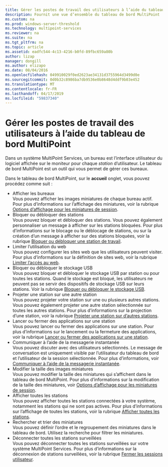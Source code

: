 ```yaml
---
title: Gérer les postes de travail des utilisateurs à l’aide du tableau de bord MultiPoint
description: Fournit une vue d’ensemble du tableau de bord MultiPoint
ms.custom: na
ms.prod: windows-server-threshold
ms.technology: multipoint-services
ms.reviewer: na
ms.suite: na
ms.tgt_pltfrm: na
ms.topic: article
ms.assetid: eadfc544-4c13-4216-b0fd-89fbc659a80b
author: lizap
manager: dongill
ms.author: elizapo
ms.date: 08/04/2016
ms.openlocfilehash: 049910029f0ed2623ae34131d3755964d3499d0e
ms.sourcegitcommit: 0d0b32c8986ba7db9536e0b8648d4ddf9b03e452
ms.translationtype: MT
ms.contentlocale: fr-FR
ms.lasthandoff: 04/17/2019
ms.locfileid: "59837340"
---
```

# <a name="manage-user-desktops-using-multipoint-dashboard"></a>Gérer les postes de travail des utilisateurs à l’aide du tableau de bord MultiPoint
Dans un système MultiPoint Services, un bureau est l’interface utilisateur du logiciel affichée sur le moniteur pour chaque *station* d’utilisateur. Le tableau de bord MultiPoint est un outil qui vous permet de gérer ces bureaux.   
  
Dans le tableau de bord MultiPoint, sur le **accueil** onglet, vous pouvez procédez comme suit :  
  
- Afficher les bureaux  
Vous pouvez afficher les images miniatures de chaque bureau actif. Pour plus d’informations sur l’affichage des miniatures, voir la rubrique [Options d’affichage pour les miniatures de session](View-Options-for-Session-Thumbnails-in-MultiPoint-Dashboard.md).  
- Bloquer ou débloquer des stations  
Vous pouvez bloquer et débloquer des stations. Vous pouvez également personnaliser un message à afficher sur les stations bloquées. Pour plus d’informations sur le blocage ou le déblocage de stations, ou sur la création d’un message à afficher sur des stations bloquées, voir la rubrique [Bloquer ou débloquer une station de travail](Block-or-Unblock-a-Station.md).  
- Limiter l’utilisation du web  
Vous pouvez configurer les sites web que les utilisateurs peuvent visiter. Pour plus d’informations sur la définition de sites web, voir la rubrique [Limiter l’accès au web](Limit-Web-Access.md).  
- Bloquer ou débloquer le stockage USB  
Vous pouvez bloquer et débloquer le stockage USB par station ou pour toutes les stations. Quand le stockage est bloqué, les utilisateurs ne peuvent pas se servir des dispositifs de stockage USB sur leurs stations. Voir la rubrique [Bloquer ou débloquer le stockage USB](Block-or-Unblock-USB-Storage.md).  
- Projeter une station sur une autre station  
Vous pouvez projeter votre station sur une ou plusieurs autres stations. Vous pouvez également projeter une autre station sélectionnée sur toutes les autres stations. Pour plus d’informations sur la projection d’une station, voir la rubrique [Projeter une station sur d’autres stations](Project-a-Station-to-Other-Stations.md).  
- Lancer ou fermer des applications sur une station  
Vous pouvez lancer ou fermer des applications sur une station. Pour plus d’informations sur le lancement ou la fermeture des applications, voir la rubrique [Lancer ou fermer des applications sur une station](Launch-or-Close-Applications-on-a-Station.md).  
- Communiquer à l’aide de la messagerie instantanée  
Vous pouvez discuter avec des utilisateurs sélectionnés. Le message de conversation est uniquement visible par l’utilisateur du tableau de bord et l’utilisateur de la session sélectionnée. Pour plus d’informations, voir [Communiquer à l’aide de la messagerie instantanée](Use-IM.md).  
- Modifier la taille des images miniatures  
Vous pouvez modifier la taille des miniatures qui s’affichent dans le tableau de bord MultiPoint. Pour plus d’informations sur la modification de la taille des miniatures, voir [Options d’affichage pour les miniatures de session](View-Options-for-Session-Thumbnails-in-MultiPoint-Dashboard.md).
- Afficher toutes les stations  
Vous pouvez afficher toutes les stations connectées à votre système, notamment les stations qui ne sont pas actives. Pour plus d’informations sur l’affichage de toutes les stations, voir la rubrique [Afficher toutes les stations](Show-All-Stations.md).  
- Rechercher et trier des miniatures  
Vous pouvez définir l’ordre et le regroupement des miniatures dans le tableau de bord. Utilisez la recherche pour filtrer les miniatures.  
- Déconnecter toutes les stations surveillées  
Vous pouvez déconnecter toutes les stations surveillées sur votre système MultiPoint Services. Pour plus d’informations sur la déconnexion de stations surveillées, voir la rubrique [Fermer les sessions utilisateur](Log-Off-User-Sessions.md).